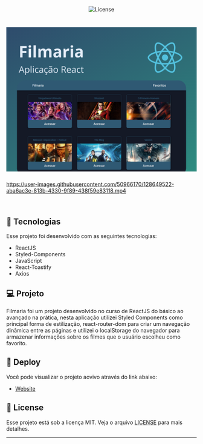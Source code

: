<!-- <p align="center">
  <img alt="angeloricardo.tech" src=".github/logo.png" width="160px">
</p> -->

<p align="center">  

  <img  src="https://img.shields.io/static/v1?label=license&message=MIT&color=8257E5&labelColor=000000" alt="License">   
</p>

<h1 align="center">
    <img alt="filmaria" src=".github/banner.png" />
</h1>



https://user-images.githubusercontent.com/50966170/128649522-aba6ac3e-813b-4330-9f89-438f59e83118.mp4

<br>

## 🧪 Tecnologias

Esse projeto foi desenvolvido com as seguintes tecnologias:

- ReactJS
- Styled-Components
- JavaScript
- React-Toastify
- Axios

## 💻 Projeto

Filmaria foi um projeto desenvolvido no curso de ReactJS do básico ao avançado na prática, nesta aplicação utilizei Styled Components como principal forma de estilização, react-router-dom para criar um navegação dinâmica entre as páginas e utilizei o localStorage do navegador para armazenar informações sobre os filmes que o usuário escolheu como favorito.


## 🔖 Deploy

Você pode visualizar o projeto aovivo através do link abaixo:

- [Website](https://filmariareact.netlify.app/) 


## 📝 License

Esse projeto está sob a licença MIT. Veja o arquivo [LICENSE](LICENSE.md) para mais detalhes.

---

